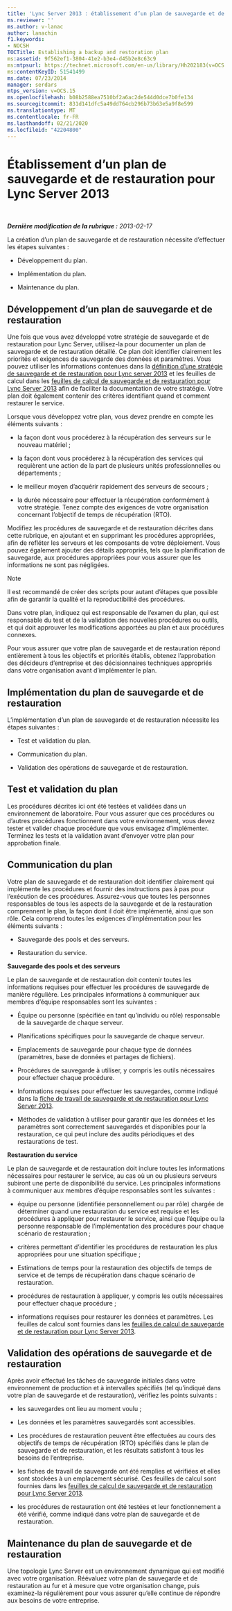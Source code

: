 ```yaml
---
title: 'Lync Server 2013 : établissement d’un plan de sauvegarde et de restauration'
ms.reviewer: ''
ms.author: v-lanac
author: lanachin
f1.keywords:
- NOCSH
TOCTitle: Establishing a backup and restoration plan
ms:assetid: 9f562ef1-3804-41e2-b3e4-d45b2e8c63c9
ms:mtpsurl: https://technet.microsoft.com/en-us/library/Hh202183(v=OCS.15)
ms:contentKeyID: 51541499
ms.date: 07/23/2014
manager: serdars
mtps_version: v=OCS.15
ms.openlocfilehash: b08b2588ea7510bf2a6ac2de544d0dce7b0fe134
ms.sourcegitcommit: 831d141dfc5a49dd764cb296b73b63e5a9f8e599
ms.translationtype: MT
ms.contentlocale: fr-FR
ms.lasthandoff: 02/21/2020
ms.locfileid: "42204800"
---
```

<div data-xmlns="http://www.w3.org/1999/xhtml">

<div class="topic" data-xmlns="http://www.w3.org/1999/xhtml" data-msxsl="urn:schemas-microsoft-com:xslt" data-cs="https://msdn.microsoft.com/">

<div data-asp="https://msdn2.microsoft.com/asp">

# <a name="establishing-a-backup-and-restoration-plan-for-lync-server-2013"></a>Établissement d’un plan de sauvegarde et de restauration pour Lync Server 2013

</div>

<div id="mainSection">

<div id="mainBody">

<span> </span>

_**Dernière modification de la rubrique :** 2013-02-17_

La création d’un plan de sauvegarde et de restauration nécessite d’effectuer les étapes suivantes :

  - Développement du plan.

  - Implémentation du plan.

  - Maintenance du plan.

<div>

## <a name="developing-a-backup-and-restoration-plan"></a>Développement d’un plan de sauvegarde et de restauration

Une fois que vous avez développé votre stratégie de sauvegarde et de restauration pour Lync Server, utilisez-la pour documenter un plan de sauvegarde et de restauration détaillé. Ce plan doit identifier clairement les priorités et exigences de sauvegarde des données et paramètres. Vous pouvez utiliser les informations contenues dans la [définition d’une stratégie de sauvegarde et de restauration pour Lync server 2013](lync-server-2013-establishing-a-backup-and-restoration-strategy.md) et les feuilles de calcul dans les [feuilles de calcul de sauvegarde et de restauration pour Lync Server 2013](lync-server-2013-backup-and-restoration-worksheets.md) afin de faciliter la documentation de votre stratégie. Votre plan doit également contenir des critères identifiant quand et comment restaurer le service.

Lorsque vous développez votre plan, vous devez prendre en compte les éléments suivants :

  - la façon dont vous procéderez à la récupération des serveurs sur le nouveau matériel ;

  - la façon dont vous procéderez à la récupération des services qui requièrent une action de la part de plusieurs unités professionnelles ou départements ;

  - le meilleur moyen d’acquérir rapidement des serveurs de secours ;

  - la durée nécessaire pour effectuer la récupération conformément à votre stratégie. Tenez compte des exigences de votre organisation concernant l’objectif de temps de récupération (RTO).

Modifiez les procédures de sauvegarde et de restauration décrites dans cette rubrique, en ajoutant et en supprimant les procédures appropriées, afin de refléter les serveurs et les composants de votre déploiement. Vous pouvez également ajouter des détails appropriés, tels que la planification de sauvegarde, aux procédures appropriées pour vous assurer que les informations ne sont pas négligées.

<div>


> [!NOTE]  
> Il est recommandé de créer des scripts pour autant d’étapes que possible afin de garantir la qualité et la reproductibilité des procédures.



</div>

Dans votre plan, indiquez qui est responsable de l’examen du plan, qui est responsable du test et de la validation des nouvelles procédures ou outils, et qui doit approuver les modifications apportées au plan et aux procédures connexes.

Pour vous assurer que votre plan de sauvegarde et de restauration répond entièrement à tous les objectifs et priorités établis, obtenez l’approbation des décideurs d’entreprise et des décisionnaires techniques appropriés dans votre organisation avant d’implémenter le plan.

</div>

<div>

## <a name="implementing-the-backup-and-restoration-plan"></a>Implémentation du plan de sauvegarde et de restauration

L’implémentation d’un plan de sauvegarde et de restauration nécessite les étapes suivantes :

  - Test et validation du plan.

  - Communication du plan.

  - Validation des opérations de sauvegarde et de restauration.

<div>

## <a name="testing-and-validating-the-plan"></a>Test et validation du plan

Les procédures décrites ici ont été testées et validées dans un environnement de laboratoire. Pour vous assurer que ces procédures ou d’autres procédures fonctionnent dans votre environnement, vous devez tester et valider chaque procédure que vous envisagez d’implémenter. Terminez les tests et la validation avant d’envoyer votre plan pour approbation finale.

</div>

<div>

## <a name="communicating-the-plan"></a>Communication du plan

Votre plan de sauvegarde et de restauration doit identifier clairement qui implémente les procédures et fournir des instructions pas à pas pour l’exécution de ces procédures. Assurez-vous que toutes les personnes responsables de tous les aspects de la sauvegarde et de la restauration comprennent le plan, la façon dont il doit être implémenté, ainsi que son rôle. Cela comprend toutes les exigences d’implémentation pour les éléments suivants :

  - Sauvegarde des pools et des serveurs.

  - Restauration du service.

**Sauvegarde des pools et des serveurs**

Le plan de sauvegarde et de restauration doit contenir toutes les informations requises pour effectuer les procédures de sauvegarde de manière régulière. Les principales informations à communiquer aux membres d’équipe responsables sont les suivantes :

  - Équipe ou personne (spécifiée en tant qu’individu ou rôle) responsable de la sauvegarde de chaque serveur.

  - Planifications spécifiques pour la sauvegarde de chaque serveur.

  - Emplacements de sauvegarde pour chaque type de données (paramètres, base de données et partages de fichiers).

  - Procédures de sauvegarde à utiliser, y compris les outils nécessaires pour effectuer chaque procédure.

  - Informations requises pour effectuer les sauvegardes, comme indiqué dans la [fiche de travail de sauvegarde et de restauration pour Lync Server 2013](lync-server-2013-backup-and-restoration-worksheets.md).

  - Méthodes de validation à utiliser pour garantir que les données et les paramètres sont correctement sauvegardés et disponibles pour la restauration, ce qui peut inclure des audits périodiques et des restaurations de test.

**Restauration du service**

Le plan de sauvegarde et de restauration doit inclure toutes les informations nécessaires pour restaurer le service, au cas où un ou plusieurs serveurs subiront une perte de disponibilité du service. Les principales informations à communiquer aux membres d’équipe responsables sont les suivantes :

  - équipe ou personne (identifiée personnellement ou par rôle) chargée de déterminer quand une restauration du service est requise et les procédures à appliquer pour restaurer le service, ainsi que l’équipe ou la personne responsable de l’implémentation des procédures pour chaque scénario de restauration ;

  - critères permettant d’identifier les procédures de restauration les plus appropriées pour une situation spécifique ;

  - Estimations de temps pour la restauration des objectifs de temps de service et de temps de récupération dans chaque scénario de restauration.

  - procédures de restauration à appliquer, y compris les outils nécessaires pour effectuer chaque procédure ;

  - informations requises pour restaurer les données et paramètres. Les feuilles de calcul sont fournies dans les [feuilles de calcul de sauvegarde et de restauration pour Lync Server 2013](lync-server-2013-backup-and-restoration-worksheets.md).

</div>

<div>

## <a name="validating-backup-and-restoration-operations"></a>Validation des opérations de sauvegarde et de restauration

Après avoir effectué les tâches de sauvegarde initiales dans votre environnement de production et à intervalles spécifiés (tel qu’indiqué dans votre plan de sauvegarde et de restauration), vérifiez les points suivants :

  - les sauvegardes ont lieu au moment voulu ;

  - Les données et les paramètres sauvegardés sont accessibles.

  - Les procédures de restauration peuvent être effectuées au cours des objectifs de temps de récupération (RTO) spécifiés dans le plan de sauvegarde et de restauration, et les résultats satisfont à tous les besoins de l’entreprise.

  - les fiches de travail de sauvegarde ont été remplies et vérifiées et elles sont stockées à un emplacement sécurisé. Ces feuilles de calcul sont fournies dans les [feuilles de calcul de sauvegarde et de restauration pour Lync Server 2013](lync-server-2013-backup-and-restoration-worksheets.md).

  - les procédures de restauration ont été testées et leur fonctionnement a été vérifié, comme indiqué dans votre plan de sauvegarde et de restauration.

</div>

</div>

<div>

## <a name="maintaining-the-backup-and-restoration-plan"></a>Maintenance du plan de sauvegarde et de restauration

Une topologie Lync Server est un environnement dynamique qui est modifié avec votre organisation. Réévaluez votre plan de sauvegarde et de restauration au fur et à mesure que votre organisation change, puis examinez-la régulièrement pour vous assurer qu’elle continue de répondre aux besoins de votre entreprise.

</div>

</div>

<span> </span>

</div>

</div>

</div>

